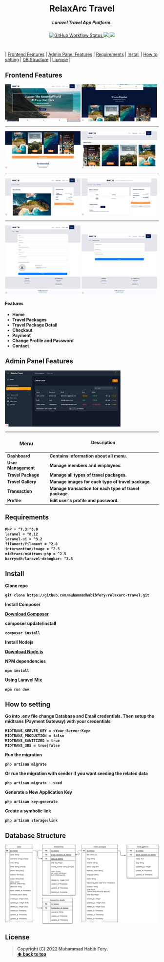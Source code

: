 <!-- <p align="center">
<img align="center" src="http://ForTheBadge.com/images/badges/built-with-love.svg"> <img align="center" src="http://ForTheBadge.com/images/badges/makes-people-smile.svg"> <img align="center" src="http://ForTheBadge.com/images/badges/built-by-developers.svg">
</p>

# Laravel Travel App Platform

This is a travel app platform I made mostly using Laravel ^8.12 -->

<h1 align="center">
RelaxArc Travel
</h1>

<h5 align="center">
Laravel Travel App Platform.
</h5>

<p align="center">
    <a href="https://github.com/muhammadhabibfery/relaxarc-travel/actions/workflows/test.yml">
    <img alt="GitHub Workflow Status" src="https://img.shields.io/github/actions/workflow/status/muhammadhabibfery/relaxarc-travel/test.yml?logo=github">
    <a href="https://www.php.net">
        <img src="https://img.shields.io/badge/php-%3E%3D8.1-%23777BB4" />
    </a>
    <a href="https://laravel.com">
        <img src="https://img.shields.io/badge/laravel-8.x-%23EC4E3D" />
    </a>
</p>

</br>

| [Frontend Features][] | [Admin Panel Features][] | [Requirements][] | [Install][] | [How to setting][] | [DB Structure][] | [License][] |

## Frontend Features 
<img src="public/assets/front-1.png" alt="Preview" width="49%"/>
<img src="public/assets/front-2.png" alt="Preview" width="49%"/>
<hr>
<img src="public/assets/front-3.png" alt="Preview" width="49%"/>
<img src="public/assets/front-4.png" alt="Preview" width="49%"/>
<hr>
<img src="public/assets/front-5.png" alt="Preview" width="49%"/>
<img src="public/assets/front-6.png" alt="Preview" width="49%"/>
<hr>
<img src="public/assets/front-7.png" alt="Preview" width="49%"/>
<img src="public/assets/front-8.png" alt="Preview" width="49%"/>

#### Features

- <b> Home
- <b> Travel Packages
- <b> Travel Package Detail
- <b> Checkout
- <b> Payment
- <b> Change Profile and Password
- <b> Contact

<!-- |<h3>Features  </h3>       |       Description                                                              |
|-----------------------|-----------------------------------------------------------------------------------|
|<b>Travel Packages     | </b>Contains list of travel packages.                                             |
|<b>Travel Package Detail     | </b>Contains detail information of travel package.                                                 |
|<b>Travel Package      | </b>Manage all types of travel packages.                                          |
|<b>Travel Gallery      | </b>Manage images for each type of travel package.                                |
|<b>Transaction         | </b>Manage transaction for each type of travel package.                           |
|<b>Profile             | </b>Edit user's profile and password.                                             | -->

## Admin Panel Features 
<img src="public/assets/admin-panel.png" alt="Preview" width="75%"/>

|<h3>Menu  </h3>       |       Description                                                                  |
|-----------------------|-----------------------------------------------------------------------------------|
|<b>Dashboard           | </b>Contains information about all menu.                                          |
|<b>User Management     | </b>Manage members and employees.                                                 |
|<b>Travel Package      | </b>Manage all types of travel packages.                                          |
|<b>Travel Gallery      | </b>Manage images for each type of travel package.                                |
|<b>Transaction         | </b>Manage transaction for each type of travel package.                           |
|<b>Profile             | </b>Edit user's profile and password.                                             |

## Requirements

	PHP = ^7.3|^8.0
    laravel = ^8.12
    laravel-ui = ^3.2
    filament/filament = ^2.0
    intervention/image = ^2.5
    midtrans/midtrans-php = ^2.5
    barryvdh/laravel-debugbar: ^3.5

## Install

Clone repo

```
git clone https://github.com/muhammadhabibfery/relaxarc-travel.git
```

Install Composer


[Download Composer](https://getcomposer.org/download/)


composer update/install 

```
composer install
```

Install Nodejs


[Download Node.js](https://nodejs.org/en/download/)


NPM dependencies
```
npm install
```

Using Laravel Mix 

```
npm run dev
```

## How to setting 

Go into .env file change Database and Email credentials.
Then setup the midtrans (Payment Gateway) with your credentials
```
MIDTRANS_SERVER_KEY = <Your-Server-Key>
MIDTRANS_PRODUCTION = false
MIDTRANS_SANITIZED = true
MIDTRANS_3DS = true|false
```

Run the migration

```
php artisan migrate
```

Or run the migration with seeder if you want seeding the related data

```
php artisan migrate --seed
```

Generate a New Application Key

```
php artisan key:generate
```

Create a symbolic link

```
php artisan storage:link
```

## Database Structure
<img src="public/assets/erd.png" alt="Database Structure">


## License

> Copyright (C) 2022 Muhammad Habib Fery.  
**[⬆ back to top](#laravel-travel-app-platform)**

[Frontend Features]:#frontend-features
[Admin Panel Features]:#admin-panel-features
[Requirements]:#requirements
[Install]:#install
[How to setting]:#how-to-setting
[DB Structure]:#database-structure
[License]:#license
